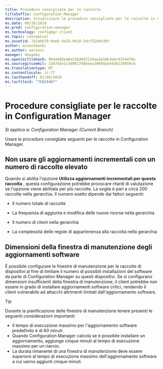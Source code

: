 ```yaml
---
title: Procedure consigliate per le raccolte
titleSuffix: Configuration Manager
description: Visualizzare le procedure consigliate per le raccolte in Configuration Manager.
ms.date: 09/26/2019
ms.prod: configuration-manager
ms.technology: configmgr-client
ms.topic: conceptual
ms.assetid: 7a2abb79-9ae5-4a25-9e18-5dcf528de3bf
author: aczechowski
ms.author: aaroncz
manager: dougeby
ms.openlocfilehash: 9b9a9d8a40a536d0d7229ae2616b3e0c91544f6b
ms.sourcegitcommit: 148745e1c3d9817d8beea20684a54436210959c6
ms.translationtype: HT
ms.contentlocale: it-IT
ms.lasthandoff: 01/09/2020
ms.locfileid: "75824487"
---
```

# <a name="best-practices-for-collections-in-configuration-manager"></a>Procedure consigliate per le raccolte in Configuration Manager

*Si applica a: Configuration Manager (Current Branch)*

Usare le procedure consigliate seguenti per le raccolte in Configuration Manager.  

## <a name="bkmk_incremental"></a> Non usare gli aggiornamenti incrementali con un numero di raccolte elevato

Quando si abilita l'opzione **Utilizza aggiornamenti incrementali per questa raccolta** , questa configurazione potrebbe provocare ritardi di valutazione se l'opzione viene abilitata per più raccolte. La soglia è pari a circa 200 raccolte nella gerarchia. Il numero esatto dipende dai fattori seguenti:  

- Il numero totale di raccolte  

- La frequenza di aggiunta e modifica delle nuove risorse nella gerarchia  

- Il numero di client nella gerarchia  

- La complessità delle regole di appartenenza alla raccolta nella gerarchia  

## <a name="maintenance-window-size-for-software-updates"></a>Dimensioni della finestra di manutenzione degli aggiornamenti software

È possibile configurare le finestre di manutenzione per le raccolte di dispositivi al fine di limitare il numero di possibili installazioni del software da parte di Configuration Manager su questi dispositivi. Se si configurano dimensioni insufficienti della finestra di manutenzione, il client potrebbe non essere in grado di installare aggiornamenti software critici, rendendo il client vulnerabile ad attacchi altrimenti limitati dall'aggiornamento software.

> [!Tip]
> Durante la pianificazione delle finestre di manutenzione tenere presenti le seguenti considerazioni importanti:
>
> - Il tempo di esecuzione massimo per l'aggiornamento software predefinito è di 60 minuti.
> - Quando Configuration Manager calcola se è possibile installare un aggiornamento, aggiunge cinque minuti al tempo di esecuzione massimo per un riavvio.
> - La durata rimanente di una finestra di manutenzione deve essere superiore al tempo di esecuzione massimo dell'aggiornamento software a cui vanno aggiunti cinque minuti.

